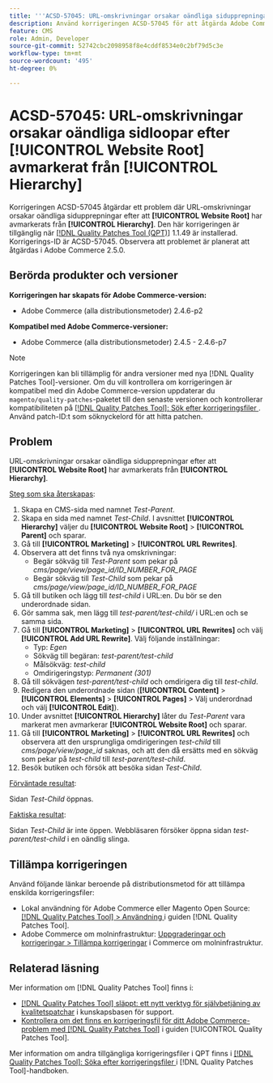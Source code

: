 ```yaml
---
title: '''ACSD-57045: URL-omskrivningar orsakar oändliga sidupprepningar efter [!UICONTROL Website Root] avmarkerat från [!UICONTROL Hierarchy]'
description: Använd korrigeringen ACSD-57045 för att åtgärda Adobe Commerce-problemet där URL-omskrivningar orsakar oändliga sidupprepningar efter att [!UICONTROL Website Root] har avmarkerats från [!UICONTROL Hierarchy].
feature: CMS
role: Admin, Developer
source-git-commit: 52742cbc2098958f8e4cddf8534e0c2bf79d5c3e
workflow-type: tm+mt
source-wordcount: '495'
ht-degree: 0%

---
```



# ACSD-57045: URL-omskrivningar orsakar oändliga sidloopar efter [!UICONTROL Website Root] avmarkerat från [!UICONTROL Hierarchy]

Korrigeringen ACSD-57045 åtgärdar ett problem där URL-omskrivningar orsakar oändliga sidupprepningar efter att **[!UICONTROL Website Root]** har avmarkerats från **[!UICONTROL Hierarchy]**. Den här korrigeringen är tillgänglig när [[!DNL Quality Patches Tool (QPT)]](https://experienceleague.adobe.com/en/docs/commerce-knowledge-base/kb/announcements/commerce-announcements/magento-quality-patches-released-new-tool-to-self-serve-quality-patches) 1.1.49 är installerad. Korrigerings-ID är ACSD-57045. Observera att problemet är planerat att åtgärdas i Adobe Commerce 2.5.0.

## Berörda produkter och versioner

**Korrigeringen har skapats för Adobe Commerce-version:**

* Adobe Commerce (alla distributionsmetoder) 2.4.6-p2

**Kompatibel med Adobe Commerce-versioner:**

* Adobe Commerce (alla distributionsmetoder) 2.4.5 - 2.4.6-p7

>[!NOTE]
>
>Korrigeringen kan bli tillämplig för andra versioner med nya [!DNL Quality Patches Tool]-versioner. Om du vill kontrollera om korrigeringen är kompatibel med din Adobe Commerce-version uppdaterar du `magento/quality-patches`-paketet till den senaste versionen och kontrollerar kompatibiliteten på [[!DNL Quality Patches Tool]: Sök efter korrigeringsfiler ](https://experienceleague.adobe.com/tools/commerce-quality-patches/index.html). Använd patch-ID:t som söknyckelord för att hitta patchen.

## Problem

URL-omskrivningar orsakar oändliga sidupprepningar efter att **[!UICONTROL Website Root]** har avmarkerats från **[!UICONTROL Hierarchy]**.

<u>Steg som ska återskapas</u>:

1. Skapa en CMS-sida med namnet *Test-Parent*.
1. Skapa en sida med namnet *Test-Child*. I avsnittet **[!UICONTROL Hierarchy]** väljer du **[!UICONTROL Website Root]** > **[!UICONTROL Parent]** och sparar.
1. Gå till **[!UICONTROL Marketing]** > **[!UICONTROL URL Rewrites]**.
1. Observera att det finns två nya omskrivningar:
   * Begär sökväg till *Test-Parent* som pekar på *cms/page/view/page_id/ID_NUMBER_FOR_PAGE*
   * Begär sökväg till *Test-Child* som pekar på *cms/page/view/page_id/ID_NUMBER_FOR_PAGE*
1. Gå till butiken och lägg till *test-child* i URL:en. Du bör se den underordnade sidan.
1. Gör samma sak, men lägg till *test-parent/test-child/* i URL:en och se samma sida.
1. Gå till **[!UICONTROL Marketing]** > **[!UICONTROL URL Rewrites]** och välj **[!UICONTROL Add URL Rewrite]**. Välj följande inställningar:
   * Typ: *Egen*
   * Sökväg till begäran: *test-parent/test-child*
   * Målsökväg: *test-child*
   * Omdirigeringstyp: *Permanent (301)*
1. Gå till sökvägen *test-parent/test-child* och omdirigera dig till *test-child*.
1. Redigera den underordnade sidan (**[!UICONTROL Content]** > **[!UICONTROL Elements]** > **[!UICONTROL Pages]** > Välj underordnad och välj **[!UICONTROL Edit]**).
1. Under avsnittet **[!UICONTROL Hierarchy]** låter du *Test-Parent* vara markerat men avmarkerar **[!UICONTROL Website Root]** och sparar.
1. Gå till **[!UICONTROL Marketing]** > **[!UICONTROL URL Rewrites]** och observera att den ursprungliga omdirigeringen *test-child* till *cms/page/view/page_id* saknas, och att den då ersätts med en sökväg som pekar på *test-child* till *test-parent/test-child*.
1. Besök butiken och försök att besöka sidan *Test-Child*.

<u>Förväntade resultat</u>:

Sidan *Test-Child* öppnas.

<u>Faktiska resultat</u>:

Sidan *Test-Child* är inte öppen. Webbläsaren försöker öppna sidan *test-parent/test-child* i en oändlig slinga.

## Tillämpa korrigeringen

Använd följande länkar beroende på distributionsmetod för att tillämpa enskilda korrigeringsfiler:

* Lokal användning för Adobe Commerce eller Magento Open Source: [[!DNL Quality Patches Tool] > Användning ](https://experienceleague.adobe.com/docs/commerce-operations/tools/quality-patches-tool/usage.html) i guiden [!DNL Quality Patches Tool].
* Adobe Commerce om molninfrastruktur: [Uppgraderingar och korrigeringar > Tillämpa korrigeringar](https://experienceleague.adobe.com/docs/commerce-cloud-service/user-guide/develop/upgrade/apply-patches.html) i Commerce om molninfrastruktur.

## Relaterad läsning

Mer information om [!DNL Quality Patches Tool] finns i:

* [[!DNL Quality Patches Tool] släppt: ett nytt verktyg för självbetjäning av kvalitetspatchar](https://experienceleague.adobe.com/en/docs/commerce-knowledge-base/kb/announcements/commerce-announcements/magento-quality-patches-released-new-tool-to-self-serve-quality-patches) i kunskapsbasen för support.
* [Kontrollera om det finns en korrigeringsfil för ditt Adobe Commerce-problem med  [!DNL Quality Patches Tool]](/help/tools/quality-patches-tool/patches-available-in-qpt/check-patch-for-magento-issue-with-magento-quality-patches.md) i guiden [!UICONTROL Quality Patches Tool].


Mer information om andra tillgängliga korrigeringsfiler i QPT finns i [[!DNL Quality Patches Tool]: Söka efter korrigeringsfiler ](https://experienceleague.adobe.com/tools/commerce-quality-patches/index.html) i [!DNL Quality Patches Tool]-handboken.
